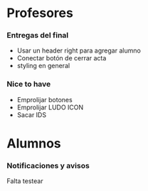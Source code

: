 # Profesores

### Entregas del final
- Usar un header right para agregar alumno
- Conectar botón de cerrar acta
- styling en general

### Nice to have
- Emprolijar botones
- Emprolijar LUDO ICON
- Sacar IDS

# Alumnos
### Notificaciones y avisos 
Falta testear
